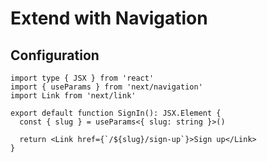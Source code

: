 # Extend with Navigation

## Configuration

```tsx
import type { JSX } from 'react'
import { useParams } from 'next/navigation'
import Link from 'next/link'

export default function SignIn(): JSX.Element {
  const { slug } = useParams<{ slug: string }>()

  return <Link href={`/${slug}/sign-up`}>Sign up</Link>
}
```
